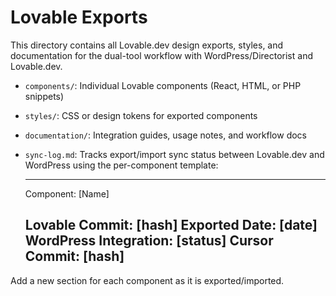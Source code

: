 # Lovable Exports

This directory contains all Lovable.dev design exports, styles, and documentation for the dual-tool workflow with WordPress/Directorist and Lovable.dev.

- `components/`: Individual Lovable components (React, HTML, or PHP snippets)
- `styles/`: CSS or design tokens for exported components
- `documentation/`: Integration guides, usage notes, and workflow docs
- `sync-log.md`: Tracks export/import sync status between Lovable.dev and WordPress using the per-component template:

  ---
  Component: [Name]
  
  Lovable Commit: [hash]
  Exported Date: [date]
  WordPress Integration: [status]
  Cursor Commit: [hash]
  ---

Add a new section for each component as it is exported/imported. 